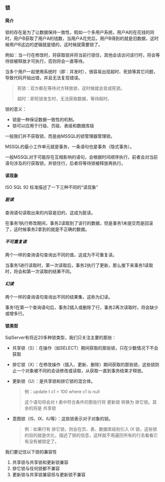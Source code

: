 ### 锁

#### 简介

锁的存在是为了让数据保持一致性，假如一个多用户系统，用户A的在花钱的同时，用户B获取了用户A的钱数，当用户A花完后，用户B得到的就是旧数据，这时候用户B这边的逻辑就是错的，这时候就需要锁了。

例如：当一行在修改时，将获取锁并将当前行锁住，其他会话访问该行时，将会等待锁被释放才可执行，否则将会一直等待。

当多个用户一起使用系统时（即：并发时），很容易出现超时、死锁等其它问题，导致代码开始出错，并且无法复现错误。

> 死锁：双方都在等待对方释放锁，这时候就会变成死锁。
>
> 超时：即死锁发生时，无法获取数据，等待超时。

锁的意义：

- 锁是一种保证数据一致性的机制。
- 锁可以应用于行级、页级、表级和数据库级

一般我们并不获取锁，而是由MSSQL的锁管理器管理锁。

MSSQL的最小工作单元就是事务，一条语句也是事务（隐式事务）。

一般MSSQL对于可能存在互相影响的语句，会根据时间顺序执行，前者会对当前语句涉及的行获取锁，并锁住行，后者将等待锁被释放再执行。

#### 读现象

ISO SQL 92 标准描述了一下三种不同的“读现象”

##### 脏读

查询语句读取出来的内容是旧的，这成为脏读。

在事务1执行修改期间，事务2读取到了该行的数据，但是事务1未提交而是回滚了，这时候事务2拿到的就是不正确的数据。

##### 不可重复读

两个一样的查询语句查询出不同的值，这成为不可重复读。

当事务1进行读取时，第一次读取后，事务2执行了更新，那么接下来事务1读取时，将会和第一次读取的结果不同。

##### 幻读

两个一样的查询语句查询出不同的结果集，这称为幻读。

事务1在第一个查询语句后，事务2插入或删除了行，事务2再次读取时，将会缺少或增多行。

#### 锁类型

SqlServer有将近20多种锁类型，我们只关注主要的那些：

* 共享锁（S）：在操作（如SELECT）期间获取的那些锁，只在少数情况下不会获取

* 排它锁（X）：在修改操作（插入、更新、删除）期间获取的那些锁，这些锁防止一个对象被不同的会话修改或读取，从获取一直到事务结束才释放。

* 更新锁（U）：是共享锁和排它锁的混合体。

  > 例：update t c1 = 100 where c1 is null
  >
  > 这个语句将会对 t 表中符合条件的那些行将 更新锁 转换为 排它锁。其余的将是 共享锁

* 意图锁（IS、IX、IU等）：这些锁表示对子对象的锁。

  > 例：如果行有 排它锁，则会在页、表、数据库级别引入 IX 锁，这些锁的目的就是优化，描述了锁的信息，这样就不用遍历所有的行去看看它有没有被锁定了。

我们要记住以下锁的兼容性

1. 共享锁与共享锁和更新锁兼容
2. 排它锁与任何锁都不兼容
3. 更新锁与共享锁兼容但与更新锁不兼容

